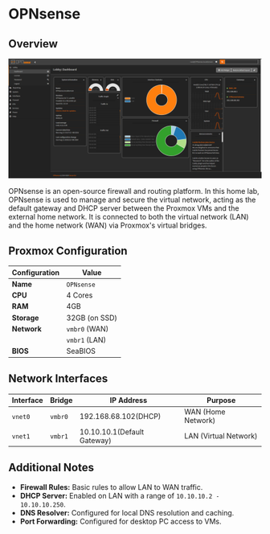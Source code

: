 # OPNsense

## Overview

![OPNsensedash](/img/OPNsensedash.png)

OPNsense is an open-source firewall and routing platform. In this home lab, OPNsense is used to manage and secure the virtual network, acting as the default gateway and DHCP server between the Proxmox VMs and the external home network. It is connected to both the virtual network (LAN) and the home network (WAN) via Proxmox's virtual bridges.

## Proxmox Configuration

| Configuration | Value         |
| ------------- | ------------- |
| **Name**      | `OPNsense`    |
| **CPU**       | 4 Cores       |
| **RAM**       | 4GB           |
| **Storage**   | 32GB (on SSD) |
| **Network**   | `vmbr0` (WAN) |
|               | `vmbr1` (LAN) |
| **BIOS**      | SeaBIOS       |

## Network Interfaces

| Interface | Bridge  | IP Address                  | Purpose               |
| --------- | ------- | --------------------------- | --------------------- |
| `vnet0`   | `vmbr0` | 192.168.68.102(DHCP)        | WAN (Home Network)    |
| `vnet1`   | `vmbr1` | 10.10.10.1(Default Gateway) | LAN (Virtual Network) |

## Additional Notes

- **Firewall Rules:** Basic rules to allow LAN to WAN traffic.
- **DHCP Server:** Enabled on LAN with a range of `10.10.10.2 - 10.10.10.250`.
- **DNS Resolver:** Configured for local DNS resolution and caching.
- **Port Forwarding:** Configured for desktop PC access to VMs.
